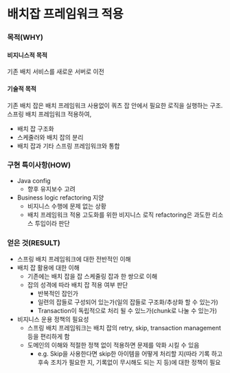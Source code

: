 # 배치잡 프레임워크 적용
### 목적(WHY)
#### 비지니스적 목적
기존 배치 서비스를 새로운 서버로 이전
#### 기술적 목적
기존 배치 잡은 배치 프레임워크 사용없이 쿼츠 잡 안에서 필요한 로직을 실행하는 구조.
스프링 배치 프레임워크 적용하여,

- 배치 잡 구조화
- 스케줄러와 배치 잡의 분리
- 배치 잡과 기타 스프링 프레임워크와 통합

### 구현 특이사항(HOW)
- Java config
	- 향후 유지보수 고려
- Business logic refactoring 지양
	- 비지니스 수행에 문제 없는 상황
	- 배치 프레임워크 적용 고도화를 위한 비지니스 로직 refactoring은 과도한 리소스 투입이라 판단

### 얻은 것(RESULT)
- 스프링 배치 프레임워크에 대한 전반적인 이해
- 배치 잡 활용에 대한 이해
	- 기존에는 배치 잡을 잡 스케줄링 잡과 한 쌍으로 이해
	- 잡의 성격에 따라 배치 잡 적용 여부 판단
		- 반복적인 잡인가
		- 일련의 잡들로 구성되어 있는가(일의 잡들로 구조화/추상화 할 수 있는가)
		- Transaction이 독립적으로 처리 될 수 있느가(chunk로 나눌 수 있는가)
- 비지니스 운용 정책의 필요성
	- 스프링 배치 프레임워크는 배치 잡의 retry, skip, transaction management 등을 편리하게 함
	- 도메인의 이해와 적절한 정책 없이 적용하면 문제를 악화 시킬 수 있음
		- e.g. Skip을 사용한다면 skip한 아이템을 어떻게 처리할 지(따라 기록 하고 후속 조치가 필요한 지, 기록없이 무시해도 되는 지 등)에 대한 정책이 필요
